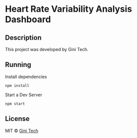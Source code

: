 # Heart Rate Variability Analysis Dashboard

## Description

This project was developed by Gini Tech.

## Running

Install dependencies

```
npm install
```

Start a Dev Server

```
npm start
```

## License

MIT &copy; [Gini Tech](https://www.gini.tw/)
